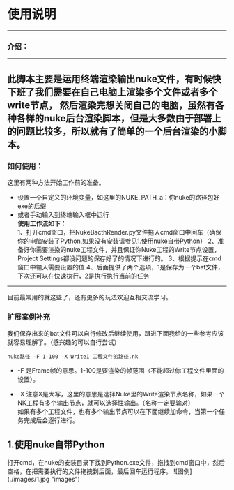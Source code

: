 # **使用说明**
----------
### 介绍：
----
此脚本主要是运用终端渲染输出nuke文件，有时候快下班了我们需要在自己电脑上渲染多个文件或者多个write节点，
然后渲染完想关闭自己的电脑，虽然有各种各样的nuke后台渲染脚本，但是大多数由于部署上的问题比较多，所以就有了简单的一个后台渲染的小脚本。
------
### 如何使用：
这里有两种方法开始工作前的准备。
* 设置一个自定义的环境变量，如这里的NUKE_PATH_a：你nuke的路径包好exe的后缀
* 或者手动输入到终端输入框中运行   
**使用工作流如下：**   
1、打开cmd窗口，把NukeBacthRender.py文件拖入cmd窗口中回车（确保你的电脑安装了Python,如果没有安装请参见[1.使用nuke自带Python](#1)）
2、准备好你需要渲染的nuke工程文件，并且保证你Nuke工程的Write节点设置，Project Settings都没问题的保存好了的情况下进行的。
3、根据提示在cmd窗口中输入需要设置的值
4、后面提供了两个选项，1是保存为一个bat文件，下次还可以在快速执行，2是执行执行当前的任务
----------
目前最常用的就这些了，还有更多的玩法欢迎互相交流学习。
### 扩展案例补充
我们保存出来的bat文件可以自行修改后继续使用，跟进下面我给的一些参考应该就容易理解了。（感兴趣的可以自行尝试）  
```
nuke路径 -F 1-100 -X Write1 工程文件的路径.nk
```
* -F 是Frame帧的意思。1-100是要渲染的帧范围（不能超过你工程文件里面的设置）。

* -X 注意X是大写，这里的意思是选择Nuke里的Write渲染节点名称，如果一个NK工程有多个输出节点，就可以选择性输出。（名称一定要输对）  
如果有多个工程文件，也有多个输出节点可以在下面继续加命令，当第一个任务完成后会逐行进行。

<h2 id="1">1.使用nuke自带Python</h2>
打开cmd，在nuke的安装目录下找到Python.exe文件，拖拽到cmd窗口中，然后空格，在把需要执行的文件拖拽到后面，最后回车运行程序。
![图例](./images/1.jpg "images")
